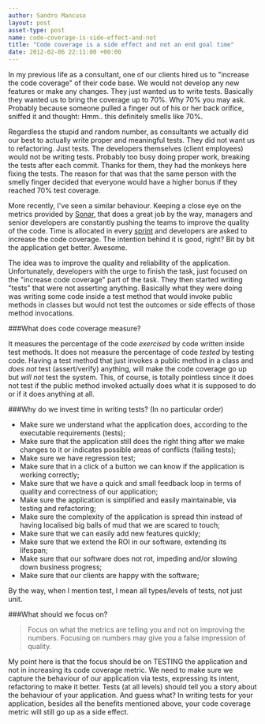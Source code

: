 ```yaml
---
author: Sandro Mancuso
layout: post
asset-type: post
name: code-coverage-is-side-effect-and-not
title: "Code coverage is a side effect and not an end goal time"
date: 2012-02-06 22:11:00 +00:00
---
```


In my previous life as a consultant, one of our clients hired us to
"increase the code coverage" of their code base. We would not develop
any new features or make any changes. They just wanted us to write
tests. Basically they wanted us to bring the coverage up to 70%. Why 70%
you may ask. Probably because someone pulled a finger out of his or her
back orifice, sniffed it and thought: Hmm.. this definitely smells like
70%.


Regardless the stupid and random number, as consultants we actually did
our best to actually write proper and meaningful tests. They did not
want us to refactoring. Just tests. The developers themselves (client
employees) would not be writing tests. Probably too busy doing proper
work, breaking the tests after each commit. Thanks for them, they had
the monkeys here fixing the tests. The reason for that was that the same
person with the smelly finger decided that everyone would have a higher
bonus if they reached 70% test coverage. 


More recently, I've seen a similar behaviour. Keeping a close eye on the
metrics provided by [Sonar](http://www.sonarsource.org/), that does a
great job by the way, managers and senior developers are constantly
pushing the teams to improve the quality of the code. Time is allocated
in
every [sprint](https://en.wikipedia.org/wiki/Scrum_%28software_development%29#Sprint) and
developers are asked to increase the code coverage. The intention behind
it is good, right? Bit by bit the application get better. Awesome. 


The idea was to improve the quality and reliability of the application.
Unfortunately, developers with the urge to finish the task, just focused
on the "increase code coverage" part of the task. They then started
writing "tests" that were not asserting anything. Basically what they
were doing was writing some code inside a test method that would invoke
public methods in classes but would not test the outcomes or side
effects of those method invocations. 


###What does code coverage measure?

It measures the percentage of the code *exercised* by code written
inside test methods. It does not measure the percentage of code *tested*
by testing code. Having a test method that just invokes a public method
in a class and *does not* test (assert/verify) anything, will make the
code coverage go up but *will not* test the system. This, of course, is
totally pointless since it does not test if the public method invoked
actually does what it is supposed to do or if it does anything at all.

###Why do we invest time in writing tests?
(In no particular order)


-   Make sure we understand what the application does, according to the
    executable requirements (tests); 
-   Make sure that the application still does the right thing after we
    make changes to it or indicates possible areas of conflicts (failing
    tests);
-   Make sure we have regression test; 
-   Make sure that in a click of a button we can know if the application
    is working correctly; 
-   Make sure that we have a quick and small feedback loop in terms of
    quality and correctness of our application; 
-   Make sure the application is simplified and easily maintainable, via
    testing and refactoring; 
-   Make sure the complexity of the application is spread thin instead
    of having localised big balls of mud that we are scared to touch;
-   Make sure that we can easily add new features quickly; 
-   Make sure that we extend the ROI in our software, extending its
    lifespan; 
-   Make sure that our software does not rot, impeding and/or slowing
    down business progress; 
-   Make sure that our clients are happy with the software;


By the way, when I mention test, I mean all types/levels of tests, not
just unit.

###What should we focus on?

<blockquote>Focus on what the metrics are telling you and not on improving the numbers. Focusing on numbers may give you a false impression of quality.</blockquote>

My point here is that the focus should be on TESTING the application and
not in increasing its code coverage metric. We need to make sure we
capture the behaviour of our application via tests, expressing its
intent, refactoring to make it better. Tests (at all levels) should tell
you a story about the behaviour of your application. And guess what? In
writing tests for your application, besides all the benefits mentioned
above, your code coverage metric will still go up as a side effect.
